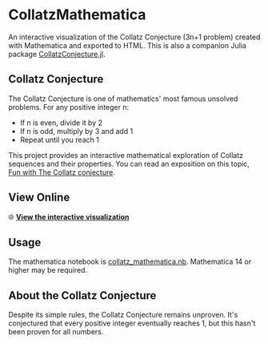 # CollatzMathematica

An interactive visualization of the Collatz Conjecture (3n+1 problem) created with Mathematica and exported to HTML. This is also a companion Julia package [CollatzConjecture.jl](https://geekymode.github.io/CollatzConjecture.jl/dev/). 

## Collatz Conjecture

The Collatz Conjecture is one of mathematics' most famous unsolved problems. For any positive integer n:
- If n is even, divide it by 2
- If n is odd, multiply by 3 and add 1
- Repeat until you reach 1

This project provides an interactive mathematical exploration of Collatz sequences and their properties. You can read an exposition on this topic, [Fun with The Collatz conjecture](https://geekymode.github.io/CollatzBlog/).

## View Online

🌐 **[View the interactive visualization](https://geekymode.github.io/CollatzMathematica/collatz_mathematica.html)**


## Usage

The mathematica notebook is [collatz_mathematica.nb](https://github.com/geekymode/CollatzMathematica/blob/main/collatz_mathematica.nb). Mathematica 14 or higher may be required.

## About the Collatz Conjecture

Despite its simple rules, the Collatz Conjecture remains unproven. It's conjectured that every positive integer eventually reaches 1, but this hasn't been proven for all numbers.

